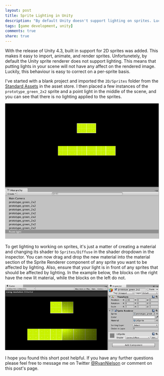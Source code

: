 ```yaml
---
layout: post
title: Sprite Lighting in Unity
description: "By default Unity doesn't support lighting on sprites. Luckily, this issue is easy to correct using a custom material."
tags: [game development, unity]
comments: true
share: true
---
```


With the release of Unity 4.3, built in support for 2D sprites was added. This makes it easy to import, animate, and render sprites. Unfortunetely, by default the Unity sprite renderer does not support lighting. This means that putting lights in your scene will not have any affect on the rendered image. Luckily, this behaviour is easy to correct on a per-sprite basis.

I've started with a blank project and imported the `2D/Sprites` folder from the [Standard Assets](https://www.assetstore.unity3d.com/en/#!/content/14474) in the asset store. I then placed a few instances of the `prototype_green_2x2` sprite and a point light in the middle of the scene, and you can see that there is no lighting applied to the sprites.

![Unlit Sprites](/public/images/2014-07-20/unlit_sprites.png "The camera tracking three targets (green and red)")

To get lighting to working on sprites, it's just a matter of creating a material and changing its shader to `Sprites/Diffuse` in the shader dropdown in the inspector. You can now drag and drop the new material into the material section of the Sprite Renderer component of any sprite you want to be affected by lighting. Also, ensure that your light is in front of any sprites that should be affected by lighting. In the example below, the blocks on the right have the new lit material, while the blocks on the left do not.

![Lit Sprites](/public/images/2014-07-20/lit_sprites.png "The camera tracking three targets (green and red)")

I hope you found this short post helpful. If you have any further questions please feel free to message me on Twitter [@RyanNielson](https://twitter.com/ryannielson) or comment on this post's page. 
